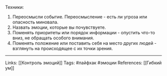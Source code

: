 Техники:
1. Переосмысли событие. Переосмысление - есть ли угроза или опасность миновала.
2. Назвать эмоции, которые вы почувствуете. 
3. Поменять приоритеты или порядок информации - опустить что-то вниз, не обращать особого внимания. 
4. Поменять положение или поставить себя на место других людей - взглянуть на происходящее с их точки зрения. 
___
Links: [[Контроль эмоций]]
Tags: #лайфхак #эмоции
References: [[Гибкий ум]]